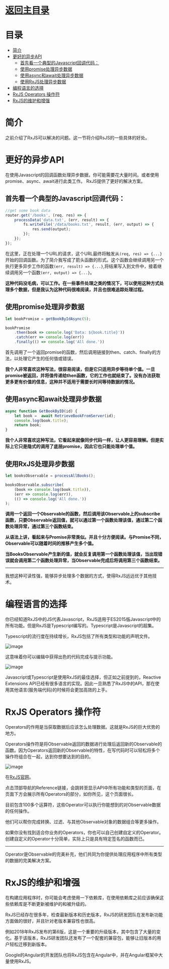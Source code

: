 # [返回主目录](../Readme.md)<!-- omit in toc --> 

# 目录 <!-- omit in toc --> 
- [简介](#%e7%ae%80%e4%bb%8b)
- [更好的异步API](#%e6%9b%b4%e5%a5%bd%e7%9a%84%e5%bc%82%e6%ad%a5api)
  - [首先看一个典型的Javascript回调代码：](#%e9%a6%96%e5%85%88%e7%9c%8b%e4%b8%80%e4%b8%aa%e5%85%b8%e5%9e%8b%e7%9a%84javascript%e5%9b%9e%e8%b0%83%e4%bb%a3%e7%a0%81)
  - [使用promise处理异步数据](#%e4%bd%bf%e7%94%a8promise%e5%a4%84%e7%90%86%e5%bc%82%e6%ad%a5%e6%95%b0%e6%8d%ae)
  - [使用async和await处理异步数据](#%e4%bd%bf%e7%94%a8async%e5%92%8cawait%e5%a4%84%e7%90%86%e5%bc%82%e6%ad%a5%e6%95%b0%e6%8d%ae)
  - [使用RxJS处理异步数据](#%e4%bd%bf%e7%94%a8rxjs%e5%a4%84%e7%90%86%e5%bc%82%e6%ad%a5%e6%95%b0%e6%8d%ae)
- [编程语言的选择](#%e7%bc%96%e7%a8%8b%e8%af%ad%e8%a8%80%e7%9a%84%e9%80%89%e6%8b%a9)
- [RxJS Operators 操作符](#rxjs-operators-%e6%93%8d%e4%bd%9c%e7%ac%a6)
- [RxJS的维护和增强](#rxjs%e7%9a%84%e7%bb%b4%e6%8a%a4%e5%92%8c%e5%a2%9e%e5%bc%ba)

# 简介
之前介绍了RxJS可以解决的问题。这一节将介绍RsJS的一些具体的好处。

# 更好的异步API
在使用Javascript的回调函数处理异步数据，你可能需要花大量时间。或者使用promise、async、await进行此类工作。
RxJS提供了更好的解决方案。

## 首先看一个典型的Javascript回调代码：
```ts
//get some book data
router.get('/books', (req, res) => {
    processData('data.txt', (err, result) => {
        fs.writeFile('/data/books.txt', result, (err, output) => {
            res.send(output);
        });
    });
});
```
在这里，正在处理一个URL的请求，这个URL最终将触发从`(req, res) => {...}`开始的回调函数。为了简介我写成了箭头函数的形式。这个函数会继续调用另一个执行更多异步工作的函数`(err, result) => {...}`,将结果写入到文件中，接着继续调用另一个函数`(err, output) => {...}`。

**这种代码没毛病，可以工作。在一些事件处理之类的情况下，可以使用这种方式处理多个数据，但是我认为这种代码很难阅读，并且也很难追踪处理过程。**

## 使用promise处理异步数据

```ts
let bookPromise = getBookByIdAsync(5);

bookPromise
    .then(book => console.log('Data: ${book.title}'))
    .catch(err => console.log(err))
    .finally(() => console.log('All done.'))
```
首先调用了一个返回promise的函数，然后调用链接到then、catch、finally的方法，以处理它产生的任何值或错误。

**我个人非常喜欢这种写法，很容易阅读，但是它只适用异步等待单个值。一旦promise被返回，并将值传递给then函数，它的工作也就结束了。没有办法获取更多更有价值的信息，这种并不适用于需要长时间等待数据的情况。**

## 使用async和await处理异步数据
```ts
async function GetBookByID(id) {
    let book =  await RetrieveBookFromServer(id);
    console.log(book.title);
    return book;
}
```
**我个人非常喜欢这种写法，它看起来就像同步代码一样，让人更容易理解。但是实际上它只是隐式的调用了底层promise，因此它也只能处理单个值。**

## 使用RxJS处理异步数据

```ts
let booksObservable = processAllBooks();

booksObservable.subscribe(
    (book => console.log(book.title)),
    (err => console.log(err)),
    (() => console.log('All done.'))
);
```

**调用一个返回一个Observable的函数，然后调用该Observable上的subscribe函数，只要Observable返回值，就可以通过第一个函数处理该值，通过第二个函数处理异常，通过第三个函数结束。**

**从语法上讲，看起来与Promise非常类似。并且十分方便阅读。与Promise不同，Observable可以随着时间的推移产生多个值。**

**当BooksObservable产生新的值，就会反复调用第一个函数处理该值，当出现错误就会调用第二个函数处理异常，当Observable完成后将调用第三个函数结束。**

---

我想这种可读性强，能够异步处理多个数据的方式，使得RxJS远远优于其他技术。


# 编程语言的选择

你已经知道RxJS中的JS代表Javascript，RxJS适用于ES2015版Javascript中的所有功能。但是RxJS是Typescript编写的。Typescript是Javascript的超集。

Typescript的流行度在持续增长，RxJS包括了所有类型和功能的声明文件。

![image](image/3.1.png)

这意味着你可以编辑中获得出色的代码完成与提示功能。

![image](image/3.2.png)

Javascript或Typescript是使用RxJS的最佳选择，但正如之前提到的，Reactive Extensions API已经有很多语言的实现。因此一旦熟悉了RxJS中的API，那在使用其他语言(服务端代码)的时候将会更加高效的上手。

# RxJS Operators 操作符

Operators的作用是当获取数据后应该怎么处理数据。这就是RxJS的巨大优势的地方。

Operators操作符是将Observable返回的数据进行处理后返回新的Observable的函数。因为Operators返回新的Observable的特性，在写代码时可以轻松将多个操作符组合在一起，达到你想要达到的目的。

![image](image/3.3.gif)

在[RxJS官网](https://rxjs-dev.firebaseapp.com/)。

点击顶部导航的Reference链接，会跳转至显示API中所有功能和类型的页面，在页面下方会展示所有Operators的部分，如你所见，这个页面很长。

目前包含100多个运算符，这些Operator可以执行你能想到的对Observable数据的任何操作。

他们可以帮你完成转换、过滤、与其他Observable对象的数据组合等更多操作。

如果你没有找到适合你业务的Operators，你也可以自己创建自定义的Operator。创建自定义的Operator十分简单，实际上只是具有特定签名的函数而已。


---
Operator是Observable的完美补充，他们共同为你提供处理应用程序中所有类型的数据的完美解决方案。

# RxJS的维护和增强
在构建应用程序时，你可能会考虑使用一下依赖库，在使用依赖库之前应该确保这些依赖库是不断更新被维护的和被升级的。

RxJS已经存在很多年，检查最新版本和历史版本，RxJS的研发团队在发布新功能方面做的很好，并且针对老版本兼容性也很高。

例如2018年RxJS发布的第6版，这是一个重要的升级版本，其中包含了大量的变化。基于该版本，RxJS研发团队还发布了一个配套的兼容包，能够让旧版本的用户轻松迁移到新版本。

Google的Angular的开发团队也将RxJS包含在Angular中，并在Angular框架中大量使用RxJS。